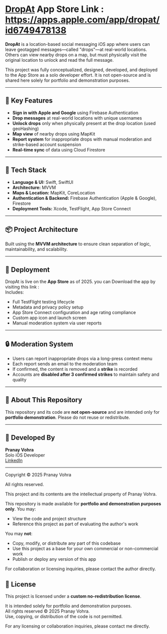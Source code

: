 # [DropAt](https://apps.apple.com/app/dropat/id6749478138) App Store Link : https://apps.apple.com/app/dropat/id6749478138

**DropAt** is a location-based social messaging iOS app where users can leave geotagged messages—called "drops"—at real-world locations. Others can view nearby drops on a map, but must physically visit the original location to unlock and read the full message.

This project was fully conceptualized, designed, developed, and deployed to the App Store as a solo developer effort. It is not open-source and is shared here solely for portfolio and demonstration purposes.

---

## 📱 Key Features

- **Sign in with Apple and Google** using Firebase Authentication  
- **Drop messages** at real-world locations with unique usernames  
- **Unlock drops** only when physically present at the drop location (used geoHashing)
- **Map view** of nearby drops using MapKit  
- **Report system** for inappropriate drops with manual moderation and strike-based account suspension  
- **Real-time sync** of data using Cloud Firestore

---

## 🧱 Tech Stack

- **Language & UI:** Swift, SwiftUI  
- **Architecture:** MVVM  
- **Maps & Location:** MapKit, CoreLocation  
- **Authentication & Backend:** Firebase Authentication (Apple & Google), Firestore  
- **Deployment Tools:** Xcode, TestFlight, App Store Connect  

---

## 📦 Project Architecture

Built using the **MVVM architecture** to ensure clean separation of logic, maintainability, and scalability.

---

## 🚀 Deployment

DropAt is live on the **App Store** as of 2025. you can Download the app by visiting this link :  
Includes:

- Full TestFlight testing lifecycle  
- Metadata and privacy policy setup  
- App Store Connect configuration and age rating compliance  
- Custom app icon and launch screen  
- Manual moderation system via user reports

---

## 🔒 Moderation System

- Users can report inappropriate drops via a long-press context menu  
- Each report sends an email to the moderation team  
- If confirmed, the content is removed and a **strike** is recorded  
- Accounts are **disabled after 3 confirmed strikes** to maintain safety and quality

---

## 📂 About This Repository

This repository and its code are **not open-source** and are intended only for **portfolio demonstration**. Please do not reuse or redistribute.

---

## 🧠 Developed By

**Pranay Vohra**  
Solo iOS Developer  
[LinkedIn](https://www.linkedin.com/in/pranayvohra/)  

---
Copyright © 2025 Pranay Vohra

All rights reserved.

This project and its contents are the intellectual property of Pranay Vohra.

This repository is made available for **portfolio and demonstration purposes only**. You may:

- View the code and project structure
- Reference this project as part of evaluating the author's work

You may **not**:

- Copy, modify, or distribute any part of this codebase
- Use this project as a base for your own commercial or non-commercial work
- Publish or deploy any version of this app

For collaboration or licensing inquiries, please contact the author directly.

## 📝 License

This project is licensed under a **custom no-redistribution license**.

It is intended solely for portfolio and demonstration purposes.  
All rights reserved © 2025 Pranay Vohra.  
Use, copying, or distribution of the code is not permitted.

For any licensing or collaboration inquiries, please contact me directly.
